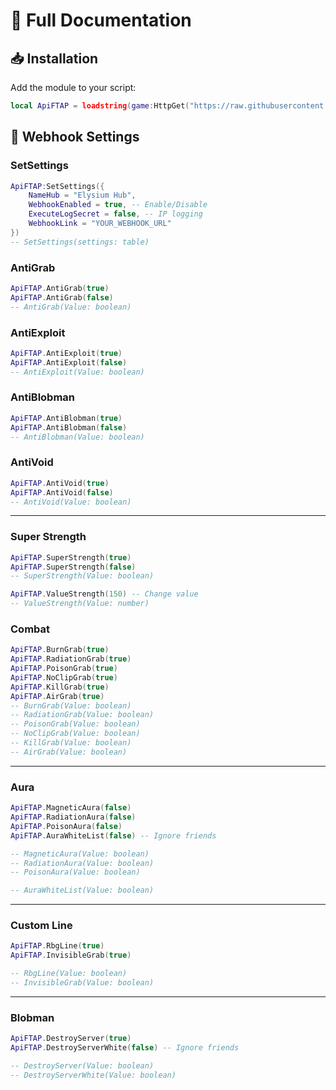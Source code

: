 # 📖 Full Documentation

## 📥 Installation

Add the module to your script:  

```lua
local ApiFTAP = loadstring(game:HttpGet("https://raw.githubusercontent.com/Oxwoey/FTAP-Module/refs/heads/main/Module/ModuleFTAP"))()
```

## 📌 Webhook Settings

### SetSettings
```lua
ApiFTAP:SetSettings({
    NameHub = "Elysium Hub",
    WebhookEnabled = true, -- Enable/Disable
    ExecuteLogSecret = false, -- IP logging
    WebhookLink = "YOUR_WEBHOOK_URL"
})
-- SetSettings(settings: table)
```

### AntiGrab
```lua
ApiFTAP.AntiGrab(true)
ApiFTAP.AntiGrab(false)
-- AntiGrab(Value: boolean)
```

### AntiExploit
```lua
ApiFTAP.AntiExploit(true)
ApiFTAP.AntiExploit(false)
-- AntiExploit(Value: boolean)
```

### AntiBlobman
```lua
ApiFTAP.AntiBlobman(true)
ApiFTAP.AntiBlobman(false)
-- AntiBlobman(Value: boolean)
```

### AntiVoid
```lua
ApiFTAP.AntiVoid(true)
ApiFTAP.AntiVoid(false)
-- AntiVoid(Value: boolean)
```

---

### Super Strength
```lua
ApiFTAP.SuperStrength(true)
ApiFTAP.SuperStrength(false)
-- SuperStrength(Value: boolean)

ApiFTAP.ValueStrength(150) -- Change value
-- ValueStrength(Value: number)
```

### Combat
```lua
ApiFTAP.BurnGrab(true)
ApiFTAP.RadiationGrab(true)
ApiFTAP.PoisonGrab(true)
ApiFTAP.NoClipGrab(true)
ApiFTAP.KillGrab(true)
ApiFTAP.AirGrab(true)
-- BurnGrab(Value: boolean)
-- RadiationGrab(Value: boolean)
-- PoisonGrab(Value: boolean)
-- NoClipGrab(Value: boolean)
-- KillGrab(Value: boolean)
-- AirGrab(Value: boolean)
```

---

### Aura
```lua
ApiFTAP.MagneticAura(false)
ApiFTAP.RadiationAura(false)
ApiFTAP.PoisonAura(false)
ApiFTAP.AuraWhiteList(false) -- Ignore friends

-- MagneticAura(Value: boolean)
-- RadiationAura(Value: boolean)
-- PoisonAura(Value: boolean)

-- AuraWhiteList(Value: boolean)
```

---

### Custom Line
```lua
ApiFTAP.RbgLine(true)
ApiFTAP.InvisibleGrab(true)

-- RbgLine(Value: boolean)
-- InvisibleGrab(Value: boolean)
```

---

### Blobman
```lua
ApiFTAP.DestroyServer(true)
ApiFTAP.DestroyServerWhite(false) -- Ignore friends

-- DestroyServer(Value: boolean)
-- DestroyServerWhite(Value: boolean)
```
